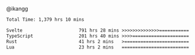 @ikangg
<!--START_SECTION:waka-->

```txt
Total Time: 1,379 hrs 10 mins

Svelte                     791 hrs 28 mins >>>>>>>>>>>>>>===========   56.62 %
TypeScript                 201 hrs 40 mins >>>>=====================   14.43 %
Rust                       41 hrs 2 mins   >========================   02.94 %
Lua                        23 hrs 2 mins   =========================   01.65 %
```

<!--END_SECTION:waka-->
